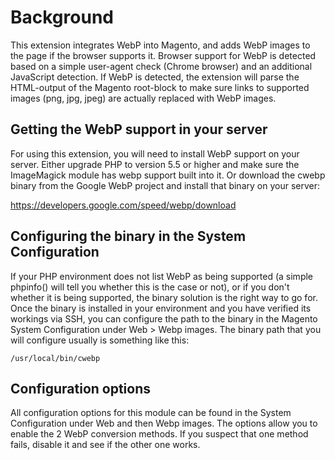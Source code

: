 # Background
This extension integrates WebP into Magento, and adds WebP images to the page if the browser supports it. Browser support for WebP is detected based on a simple user-agent check (Chrome browser) and an additional JavaScript detection. If WebP is detected, the extension will parse the HTML-output of the Magento root-block to make sure links to supported images (png, jpg, jpeg) are actually replaced with WebP images. 

## Getting the WebP support in your server
For using this extension, you will need to install WebP support on your server. Either upgrade PHP to version 5.5 or higher and make sure the ImageMagick module has webp support built into it. Or download the cwebp binary from the Google WebP project and install that binary on your server:

https://developers.google.com/speed/webp/download

## Configuring the binary in the System Configuration
If your PHP environment does not list WebP as being supported (a simple phpinfo() will tell you whether this is the case or not), or if you don't whether it is being supported, the binary solution is the right way to go for. Once the binary is installed in your environment and you have verified its workings via SSH, you can configure the path to the binary in the Magento System Configuration under Web > Webp images. The binary path that you will configure usually is something like this:

    /usr/local/bin/cwebp

## Configuration options
All configuration options for this module can be found in the System Configuration under Web and then Webp images. The options allow you to enable the 2 WebP conversion methods. If you suspect that one method fails, disable it and see if the other one works.

